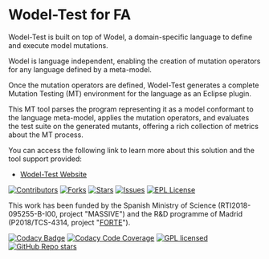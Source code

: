 # Wodel-Test for FA

Wodel-Test is built on top of Wodel, a domain-specific language to define and execute model mutations.

Wodel is language independent, enabling the creation of mutation operators for any language defined by a meta-model.

Once the mutation operators are defined, Wodel-Test generates a complete Mutation Testing (MT) environment for the language as an Eclipse plugin.

This MT tool parses the program representing it as a model conformant to the language meta-model, applies the mutation operators, and evaluates the test suite on the generated mutants, offering a rich collection of metrics about the MT process.

You can access the following link to learn more about this solution and the tool support provided: 

- [Wodel-Test Website](https://gomezabajo.github.io/Wodel-Test/)

[![Contributors][contributors-shield]][contributors-url]
[![Forks][forks-shield]][forks-url]
[![Stars][stars-shield]][stars-url]
[![Issues][issues-shield]][issues-url]
[![EPL License][license-shield]][license-url]

This work has been funded by the Spanish Ministry of Science (RTI2018-095255-B-I00, project "MASSIVE") and the R&D programme of Madrid (P2018/TCS-4314, project "[FORTE](https://antares.sip.ucm.es/forte-cm/)"). 

[contributors-shield]: https://img.shields.io/github/contributors/gomezabajo/Wodel?style=for-the-badge
[contributors-url]: https://github.com/gomezabajo/Wodel/graphs/contributors

[stars-shield]: https://img.shields.io/github/stars/gomezabajo/Wodel?style=for-the-badge
[stars-url]: https://github.com/gomezabajo/Wodel/stargazers

[forks-shield]: https://img.shields.io/github/forks/gomezabajo/Wodel?style=for-the-badge
[forks-url]: https://github.com/gomezabajo/Wodel/network/members

[issues-shield]: https://img.shields.io/github/issues/gomezabajo/Wodel?style=for-the-badge
[issues-url]: https://github.com/gomezabajo/Wodel/issues

[license-shield]: https://img.shields.io/github/license/gomezabajo/Wodel?style=for-the-badge
[license-url]: https://raw.githubusercontent.com/gomezabajo/Wodel/master/LICENSE.txt


[![Codacy Badge](https://app.codacy.com/project/badge/Grade/ec027f6d9774493592ceeb885c6f23d5)](https://app.codacy.com/gh/gomezabajo/Wodel/dashboard?utm_source=gh&utm_medium=referral&utm_content=&utm_campaign=Badge_grade)
[![Codacy Code Coverage](https://app.codacy.com/project/badge/Coverage/9aaa4b031c1d4143bdd39c4eedf49562)](https://www.codacy.com/gh/gomezabajo/Wodel/dashboard?utm_source=github.com&utm_medium=referral&utm_content=gomezabajo/Wodel&utm_campaign=Badge_Coverage)
[![GPL licensed](https://img.shields.io/badge/license-EPL1.0-orange.svg)](https://www.eclipse.org/org/documents/epl-v10.php)
[![GitHub Repo stars](https://img.shields.io/github/stars/gomezabajo/Wodel?label=Repo%20Stars)](https://github.com/gomezabajo/Wodel/stargazers)
